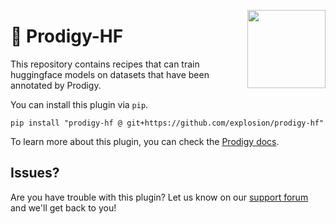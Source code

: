 <a href="https://explosion.ai"><img src="https://explosion.ai/assets/img/logo.svg" width="125" height="125" align="right" /></a>

# 🤗 Prodigy-HF

This repository contains recipes that can train huggingface models on datasets that have been annotated by Prodigy.

You can install this plugin via `pip`. 

```
pip install "prodigy-hf @ git+https://github.com/explosion/prodigy-hf"
```

To learn more about this plugin, you can check the [Prodigy docs](https://prodi.gy/docs/plugins/#hf).

## Issues? 

Are you have trouble with this plugin? Let us know on our [support forum](https://support.prodi.gy/) and we'll get back to you! 